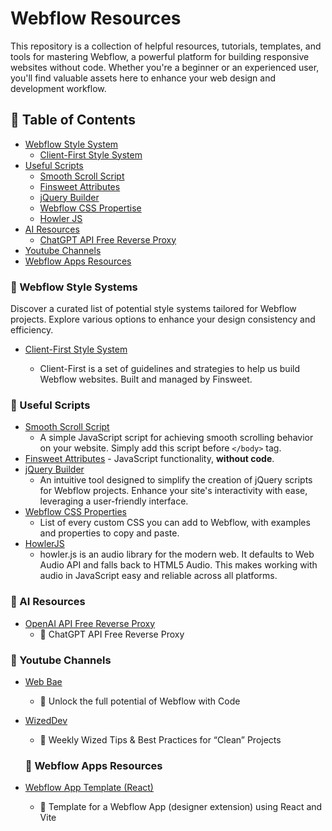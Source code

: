 # Webflow Resources

This repository is a collection of helpful resources, tutorials, templates, and tools for mastering Webflow, a powerful platform for building responsive websites without code. Whether you're a beginner or an experienced user, you'll find valuable assets here to enhance your web design and development workflow.

## 📝 Table of Contents

- [Webflow Style System](#wf-style-system)
  - [Client-First Style System](#cf-ss)
- [Useful Scripts](#useful-scripts)
  - [Smooth Scroll Script](#smooth-scroll)
  - [Finsweet Attributes](#finsweet-att)
  - [jQuery Builder](#jquery-builder-wiz)
  - [Webflow CSS Propertise](#wf-css)
  - [Howler JS](#hw-js)
- [AI Resources](#ai)
  - [ChatGPT API Free Reverse Proxy](#chatgpt-key)
- [Youtube Channels](#yt-ch)
- [Webflow Apps Resources](#wf-app)

### 🎨 Webflow Style Systems <a name = "wf-style-system"></a>

Discover a curated list of potential style systems tailored for Webflow projects. Explore various options to enhance your design consistency and efficiency.

- [Client-First Style System](https://finsweet.com/client-first)<a name = "#cf-ss"></a>

  - Client-First is a set of guidelines and strategies to help us build Webflow websites. Built and managed by Finsweet.

### 📜 Useful Scripts <a name = "useful-scroll"></a>

- [Smooth Scroll Script](https://github.com/mtoqeeriqbal/Webflow-Resources/blob/main/smooth-scroll.js) <a name = "smooth-scroll"></a>
  - A simple JavaScript script for achieving smooth scrolling behavior on your website. Simply add this script before `</body>` tag.
- [Finsweet Attributes](https://finsweet.com/attributes) <a name = "finsweet-att"></a> - JavaScript functionality,
  **without code**.
- [jQuery Builder](https://jquery-builder.webflow.io/) <a name = "jquery-builder-wiz"></a>
  - An intuitive tool designed to simplify the creation of jQuery scripts for Webflow projects. Enhance your site's interactivity with ease, leveraging a user-friendly interface.
- [Webflow CSS Properties](https://www.flowscriipt.com/tools/webflow-css) <a name = "wf-css"></a>
  - List of every custom CSS you can add to Webflow, with examples and properties to copy and paste.
- [HowlerJS](https://howlerjs.com/) <a name = "hw-js"></a>
  - howler.js is an audio library for the modern web. It defaults to Web Audio API and falls back to HTML5 Audio. This makes working with audio in JavaScript easy and reliable across all platforms.

### 📜 AI Resources <a name = "ai"></a>
- [OpenAI API Free Reverse Proxy](https://github.com/PawanOsman/ChatGPT) <a name = "chatgpt-key"></a>
  - 🔐 ChatGPT API Free Reverse Proxy


### 📜 Youtube Channels <a name = "yt-ch"></a>

- [Web Bae](https://www.youtube.com/@webbae) <a name = "smooth-scroll"></a>
  - 🔐 Unlock the full potential of Webflow with Code
- [WizedDev](https://www.youtube.com/@WizedDev/videos) <a name = "WizedDev"></a>
  - 🔐 Weekly Wized Tips & Best Practices for “Clean” Projects

  ### 📜 Webflow Apps Resources <a name = "wf-app"></a>

- [Webflow App Template (React)](https://github.com/stefanwittwer/webflow-app-template-react/tree/main) <a name = "smooth-scroll"></a>
  - 🔐 Template for a Webflow App (designer extension) using React and Vite


